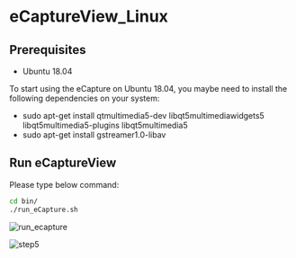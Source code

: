 #   eCaptureView_Linux
##  Prerequisites
- Ubuntu 18.04  

To start using the eCapture on Ubuntu 18.04, you maybe need to install the following dependencies on your system:  
- sudo apt-get install qtmultimedia5-dev libqt5multimediawidgets5 libqt5multimedia5-plugins libqt5multimedia5
- sudo apt-get install gstreamer1.0-libav
##  Run eCaptureView
Please type below command:
```sh 
cd bin/
./run_eCapture.sh
```
![run_ecapture](https://user-images.githubusercontent.com/13328289/127975517-cd48a746-c4fe-4a8d-95b1-b9ceb90d0c80.png)


![step5](https://user-images.githubusercontent.com/88474678/128438829-5b0d648d-5f0e-4fc8-bd11-6f738b7b1b63.png)

